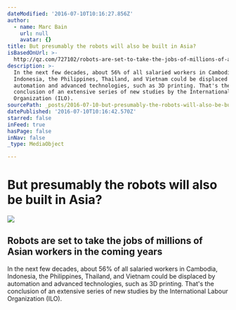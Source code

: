```yaml
---
dateModified: '2016-07-10T10:16:27.856Z'
author:
  - name: Marc Bain
    url: null
    avatar: {}
title: But presumably the robots will also be built in Asia?
isBasedOnUrl: >-
  http://qz.com/727102/robots-are-set-to-take-the-jobs-of-millions-of-asian-workers-in-the-coming-years/
description: >-
  In the next few decades, about 56% of all salaried workers in Cambodia,
  Indonesia, the Philippines, Thailand, and Vietnam could be displaced by
  automation and advanced technologies, such as 3D printing. That's the
  conclusion of an extensive series of new studies by the International Labour
  Organization (ILO).
sourcePath: _posts/2016-07-10-but-presumably-the-robots-will-also-be-built-in-asia.md
datePublished: '2016-07-10T10:16:42.570Z'
starred: false
inFeed: true
hasPage: false
inNav: false
_type: MediaObject

---
```

# But presumably the robots will also be built in Asia?

<article style=""><img src="https://imgflo.herokuapp.com/graph/vahj1ThiexotieMo/44900b6d34b9fac2b595ab78a9195f70/croprotate.jpg?cropheight=843&amp;cropwidth=1500&amp;degrees=0&amp;input=https%3A%2F%2Fqzprod.files.wordpress.com%2F2015%2F12%2F412008.jpg%3Fquality%3D80%26strip%3Dall%26w%3D1500&amp;x=0&amp;y=0" /><h1>Robots are set to take the jobs of millions of Asian workers in the coming years</h1><p>In the next few decades, about 56% of all salaried workers in Cambodia, Indonesia, the Philippines, Thailand, and Vietnam could be displaced by automation and advanced technologies, such as 3D printing. That's the conclusion of an extensive series of new studies by the International Labour Organization (ILO).</p></article>